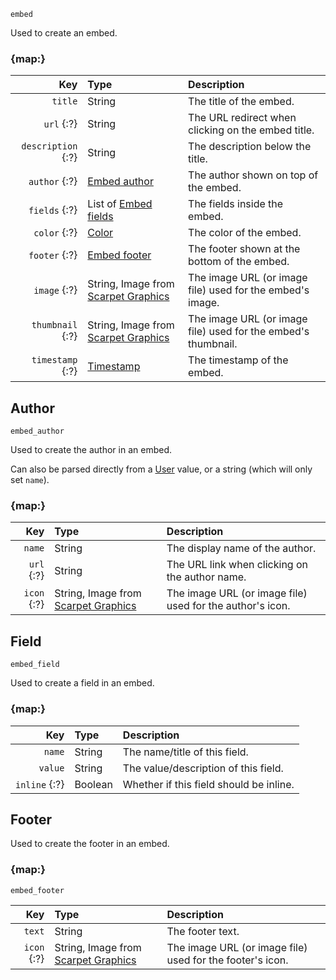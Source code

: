 `embed`

Used to create an embed.


### {map:}

|                Key | Type                                                                                   | Description                                                   |
|-------------------:|:---------------------------------------------------------------------------------------|:--------------------------------------------------------------|
|            `title` | String                                                                                 | The title of the embed.                                       |
|         `url` {:?} | String                                                                                 | The URL redirect when clicking on the embed title.            |
| `description` {:?} | String                                                                                 | The description below the title.                              |
|      `author` {:?} | [Embed author](#author)                                                                | The author shown on top of the embed.                         |
|      `fields` {:?} | List of [Embed fields](#field)                                                         | The fields inside the embed.                                  |
|       `color` {:?} | [Color](/parsables/color.md)                                                           | The color of the embed.                                       |
|      `footer` {:?} | [Embed footer](#footer)                                                                | The footer shown at the bottom of the embed.                  |
|       `image` {:?} | String, Image from [Scarpet Graphics](https://github.com/replaceitem/scarpet-graphics) | The image URL (or image file) used for the embed's image.     |
|   `thumbnail` {:?} | String, Image from [Scarpet Graphics](https://github.com/replaceitem/scarpet-graphics) | The image URL (or image file) used for the embed's thumbnail. |
|   `timestamp` {:?} | [Timestamp](/parsables/timestamp.md)                                                   | The timestamp of the embed.                                   |



## Author

`embed_author`

Used to create the author in an embed.

Can also be parsed directly from a [User](/values/user.md) value, or a string (which will only set `name`).


### {map:}

|         Key | Type                                                                                   | Description                                               |
|------------:|:---------------------------------------------------------------------------------------|:----------------------------------------------------------|
|      `name` | String                                                                                 | The display name of the author.                           |
|  `url` {:?} | String                                                                                 | The URL link when clicking on the author name.            |
| `icon` {:?} | String, Image from [Scarpet Graphics](https://github.com/replaceitem/scarpet-graphics) | The image URL (or image file) used for the author's icon. |



## Field

`embed_field`

Used to create a field in an embed.


### {map:}

|           Key | Type    | Description                             |
|--------------:|:--------|:----------------------------------------|
|        `name` | String  | The name/title of this field.           |
|       `value` | String  | The value/description of this field.    |
| `inline` {:?} | Boolean | Whether if this field should be inline. |



## Footer

Used to create the footer in an embed.


### {map:}

`embed_footer`

|         Key | Type                                                                                   | Description                                               |
|------------:|:---------------------------------------------------------------------------------------|:----------------------------------------------------------|
|      `text` | String                                                                                 | The footer text.                                          |
| `icon` {:?} | String, Image from [Scarpet Graphics](https://github.com/replaceitem/scarpet-graphics) | The image URL (or image file) used for the footer's icon. |